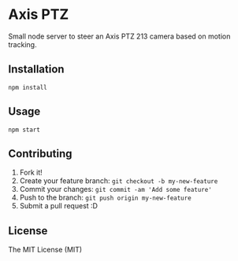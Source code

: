 # Axis PTZ

Small node server to steer an Axis PTZ 213 camera based on motion tracking.

## Installation

`npm install`

## Usage

`npm start`

## Contributing

1. Fork it!
2. Create your feature branch: `git checkout -b my-new-feature`
3. Commit your changes: `git commit -am 'Add some feature'`
4. Push to the branch: `git push origin my-new-feature`
5. Submit a pull request :D

## License

The MIT License (MIT)